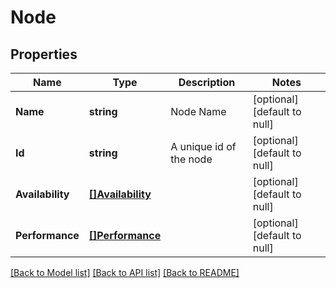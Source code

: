 # Node

## Properties
Name | Type | Description | Notes
------------ | ------------- | ------------- | -------------
**Name** | **string** | Node Name | [optional] [default to null]
**Id** | **string** | A unique id of the node | [optional] [default to null]
**Availability** | [**[]Availability**](Availability.md) |  | [optional] [default to null]
**Performance** | [**[]Performance**](Performance.md) |  | [optional] [default to null]

[[Back to Model list]](../README.md#documentation-for-models) [[Back to API list]](../README.md#documentation-for-api-endpoints) [[Back to README]](../README.md)

